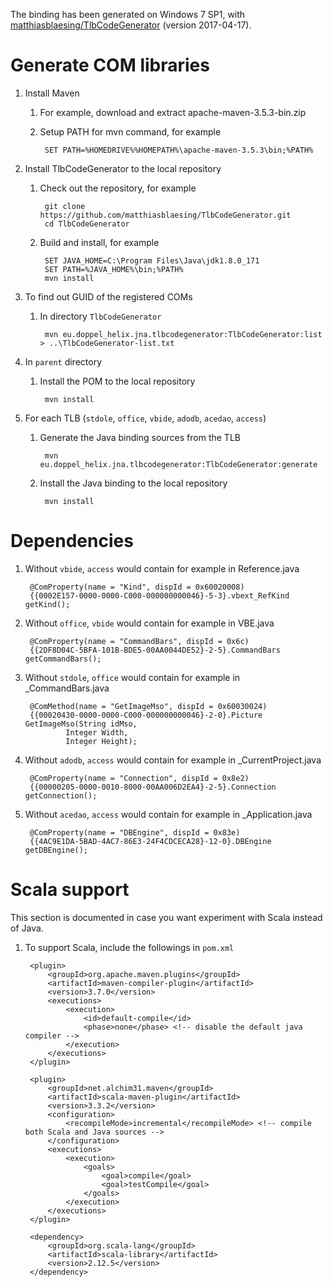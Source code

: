 The binding has been generated on Windows 7 SP1,
with [matthiasblaesing/TlbCodeGenerator](https://github.com/matthiasblaesing/TlbCodeGenerator) (version 2017-04-17).


# Generate COM libraries

1. Install Maven
	1. For example, download and extract apache-maven-3.5.3-bin.zip

	1. Setup PATH for mvn command, for example

			SET PATH=%HOMEDRIVE%%HOMEPATH%\apache-maven-3.5.3\bin;%PATH%

1. Install TlbCodeGenerator to the local repository

	1. Check out the repository, for example

			git clone https://github.com/matthiasblaesing/TlbCodeGenerator.git
			cd TlbCodeGenerator

	1. Build and install, for example

			SET JAVA_HOME=C:\Program Files\Java\jdk1.8.0_171
			SET PATH=%JAVA_HOME%\bin;%PATH%
			mvn install

1. To find out GUID of the registered COMs

	1. In directory `TlbCodeGenerator`

			mvn eu.doppel_helix.jna.tlbcodegenerator:TlbCodeGenerator:list > ..\TlbCodeGenerator-list.txt

1. In `parent` directory

	1. Install the POM to the local repository

			mvn install

1. For each TLB (`stdole`, `office`, `vbide`, `adodb`, `acedao`, `access`)

	1. Generate the Java binding sources from the TLB

			mvn eu.doppel_helix.jna.tlbcodegenerator:TlbCodeGenerator:generate

	1. Install the Java binding to the local repository

			mvn install


# Dependencies

1. Without `vbide`, `access` would contain for example in Reference.java

		@ComProperty(name = "Kind", dispId = 0x60020008)
		{{0002E157-0000-0000-C000-000000000046}-5-3}.vbext_RefKind getKind();

1. Without `office`, `vbide` would contain for example in VBE.java

		@ComProperty(name = "CommandBars", dispId = 0x6c)
		{{2DF8D04C-5BFA-101B-BDE5-00AA0044DE52}-2-5}.CommandBars getCommandBars();

1. Without `stdole`, `office` would contain for example in _CommandBars.java

		@ComMethod(name = "GetImageMso", dispId = 0x60030024)
		{{00020430-0000-0000-C000-000000000046}-2-0}.Picture GetImageMso(String idMso,
				Integer Width,
				Integer Height);

1. Without `adodb`, `access` would contain for example in _CurrentProject.java

		@ComProperty(name = "Connection", dispId = 0x8e2)
		{{00000205-0000-0010-8000-00AA006D2EA4}-2-5}.Connection getConnection();

1. Without `acedao`, `access` would contain for example in _Application.java

		@ComProperty(name = "DBEngine", dispId = 0x83e)
		{{4AC9E1DA-5BAD-4AC7-86E3-24F4CDCECA28}-12-0}.DBEngine getDBEngine();


# Scala support

This section is documented in case you want experiment with Scala instead of Java.

1. To support Scala, include the followings in `pom.xml`

		<plugin>
			<groupId>org.apache.maven.plugins</groupId>
			<artifactId>maven-compiler-plugin</artifactId>
			<version>3.7.0</version>
			<executions>
				<execution>
					<id>default-compile</id>
					<phase>none</phase> <!-- disable the default java compiler -->
				</execution>
			</executions>
		</plugin>

		<plugin>
			<groupId>net.alchim31.maven</groupId>
			<artifactId>scala-maven-plugin</artifactId>
			<version>3.3.2</version>
			<configuration>
				<recompileMode>incremental</recompileMode> <!-- compile both Scala and Java sources -->
			</configuration>
			<executions>
				<execution>
					<goals>
						<goal>compile</goal>
						<goal>testCompile</goal>
					</goals>
				</execution>
			</executions>
		</plugin>

		<dependency>
			<groupId>org.scala-lang</groupId>
			<artifactId>scala-library</artifactId>
			<version>2.12.5</version>
		</dependency>
